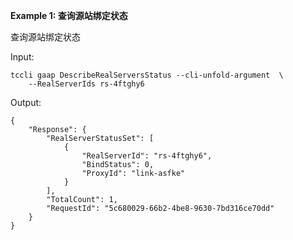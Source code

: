 **Example 1: 查询源站绑定状态**

查询源站绑定状态

Input: 

```
tccli gaap DescribeRealServersStatus --cli-unfold-argument  \
    --RealServerIds rs-4ftghy6
```

Output: 
```
{
    "Response": {
        "RealServerStatusSet": [
            {
                "RealServerId": "rs-4ftghy6",
                "BindStatus": 0,
                "ProxyId": "link-asfke"
            }
        ],
        "TotalCount": 1,
        "RequestId": "5c680029-66b2-4be8-9630-7bd316ce70dd"
    }
}
```

